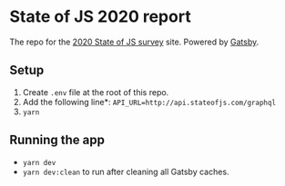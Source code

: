 # State of JS 2020 report

The repo for the [2020 State of JS survey](https://2020.stateofjs.com/) site. Powered by [Gatsby](https://www.gatsbyjs.org/).

## Setup

1. Create `.env` file at the root of this repo.
2. Add the following line*: `API_URL=http://api.stateofjs.com/graphql`
3. `yarn`

## Running the app

- `yarn dev`
- `yarn dev:clean` to run after cleaning all Gatsby caches. 
